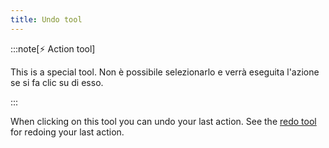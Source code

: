 ```yaml
---
title: Undo tool
---
```


:::note[⚡ Action tool]

This is a special tool.
Non è possibile selezionarlo e verrà eseguita l'azione se si fa clic su di esso.

:::

When clicking on this tool you can undo your last action.
See the [redo tool](../redo) for redoing your last action.
